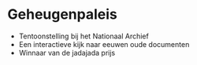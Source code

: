 # Geheugenpaleis

- Tentoonstelling bij het Nationaal Archief
- Een interactieve kijk naar eeuwen oude documenten
- Winnaar van de jadajada prijs